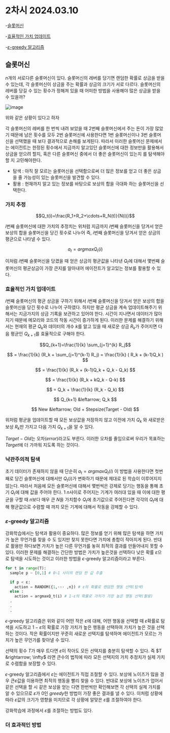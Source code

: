 # 2차시 2024.03.10

-[슬롯머신](#슬롯머신신)

-[효율적인 가치 업데이트](#효율적인_가치_업데이트)

-[$ε$-greedy 알고리즘](#$ε$-greedy_알고리즘)

## 슬롯머신

$n$개의 서로다른 슬롯머신이 있다. 슬롯머신의 레버를 당기면 랜덤한 확률로 상금을 받을 수 있는데, 각 슬롯머신이 상금을 주는 확률과 상금의 크기가 서로 다르다. 슬롯머신의 레버를 당길 수 있는 횟수가 정해져 있을 때 어떠한 방법을 사용해야 많은 상금을 받을 수 있을까?

![image](https://github.com/nkmin0/2024_RL/assets/162765658/631e4cd7-f524-4b80-a3f6-6f180034102f)

위와 같은 상황이 있다고 하자

각 슬롯머신의 레버를 한 번씩 내려 보았을 때 2번째 슬롯머신에서 주는 돈이 가장 많았기 때문에 남은 횟수를 모두 2번 슬롯머신에 사용한다면 1번 슬롯머신이나 3번 슬롯머신을 선택했을 때 보다 결과적으로 손해를 보게된다. 따라서 이러한 슬롯머신 문제에서는 에이전트는 한정된 횟수에서 지금까지 알고있던 슬롯머신에 대한 정보만을 활용해서 상금을 얻으려 할지, 혹은 다른 슬롯머신 중에서 더 좋은 슬롯머신이 있는지 를 탐색해야 할 지 고민해야한다.

- 탐색 : 아직 잘 모르는 슬롯머신을 선택함으로써 더 많은 정보를 얻고 더 좋은 상금을 줄 가능성이 있는 슬롯머신을 발견할 수 있다.
- 활용 : 현재까지 알고 있는 정보를 바탕으로 보상의 합을 극대화 하는 슬롯머신을 선택한다.

### 가치 추정

$$Q_t(i)=\frac{R_1+R_2+\cdots+R_N(t)}{N(i)}$$

$i$번째 슬롯머신에 대한 가치의 추정치는 위처럼 지금까지 $i$번째 슬롯머신을 당겨서 얻은 보상의 합을 슬롯머신을 당긴 횟수로 나누어 즉, $i$번째 슬롯머신을 당겨서 얻은 상금의 평균으로 나타낼 수 있다.

$$ a_t=argmaxQ_t(i) $$

이처럼 $i$번째 슬롯머신을 당겼을 때 얻은 상금의 평균값을 나타낸 $Q_t$에 대해서 몇번째 슬롯머신의 평균상금이 가장 큰지를 알아내어 에이전트가 알고있는 정보를 활용할 수 있다.

### 효율적인 가치 업데이트

$i$번째 슬롯머신의 평균 상금을 구하기 위해서 $i$번째 슬롯머신을 당겨서 얻은 보상의 합을 슬롯머신을 당긴 횟수로 나누어 구하였다. 하지만 평균 상금을 계속 업데이트해주기 위해서는 지금가지의 상금 기록을 보관하고 있어야 한다. 시간이 지나면서 데이터가 많아지기 때문에 메모리와 코드의 작동 시간이 증가하게 된다. 이러한 문제를 해결하기 위해서는 현재의 평균 $Q_k$와 데이터의 개수 $k$를 알고 있을 때 새로운 상금 $R_k$가 주어지면 다음 평균인 $Q_{k+1}$를 효율적으로 구해야 한다.

$$Q_{k+1}=\frac{1}{k} \sum_{j=1}^{k} R_j$$

$$ = \frac{1}{k} (R_k + \sum_{j=1}^{k-1} R_j) = \frac{1}{k} ( R_k + (k-1)Q_k ) $$

$$ = \frac{1}{k} (R_k + (k-1)Q_k + Q_k - Q_k) $$

$$ = \frac{1}{k} (R_k + kQ_k - Q-k) $$

$$ = Q_k + \frac{1}{k} (R_k - Q_k) $$

$$ Q_{k+1} &leftarrow; Q_k $$

$$ New &leftarrow; Old + Stepsize(Target - Old) $$

위처럼 평균을 업데이트할 때 모든 보상값을 저장하지 않고 이전에 가치 $Q_k$ 와 새로받은 보상 $R_k$만 가지고 다음 가치 $Q_{k+1}$을 알 수 있다.

 $Target - Old$는 오차($error$)라고도 부른다. 이러한 오차를 줄임으로써 우리가 목표하는 $Target$에 더 가까워 지도록 하는 것이다.

### 낙관주의적 탐색

초기 데이터가 존재하지 않을 때 단순히 $a_t=argmaxQ_t(i)$ 이 방법을 사용한다면 첫번째로 당긴 슬롯머신에 대해서만 $Q_t(i)$가 변화하기 때문에 제대로 된 학습이 이루어지지 않는다. 따라서 처음에 모든 슬롯머신에 대해서 몇번씩은 강제로 당기는 행동을 통해 초기 $Q_t$에 대해 값을 주어야 한다. $1~n$사이로 주어지는 기계가 여러대 있을 때 이에 대한 평균을 구할 때 $n$보다 매우 큰 $N$을 가치함수 $Q_t$에 초기값으로 주어진다면 각각의 $Q_t$에 대해 평균값으로 수렴할 때 까지 모든 기계에 대해서 작동을 강제할 수 있다.

### $ε$-greedy 알고리즘

강화학습에서는 탐색과 활용이 중요하다. 많은 정보를 얻기 위해 많은 탐색을 하면 가치가 높은 무언가를 찾을 수 도 있지만 찾지 못한다면 가치에 총합이 작아지게 된다. 반대로 활용만 하다보면 가치가 높은 다른 무언가를 놓혀 최적의 결과를 만들어내지 못할 수 있다. 이러한 문제를 해결하는 간단한 방법은 가치가 높은것을 선택하다 낮은 확률 $ε$으로 탐색을 시도하는 것이고 이러한 방법을 $\epsilon$-greedy 알고리즘이라고 부른다.

```python
for t in range(T):
  sample p ~ [0,1] # 0~1 사이의 랜덤 한 값 추출

  if p < ε:
    action = RANDOM({1,··· ,n}) # ε의 확률로 랜덤한 행동 선택(탐색)
  else :
    action = argmaxQ_t(i) # 1-ε의 확률로 가치가 가장 높은 행동 선택(활용)
  .
  .
  .
```

$\epsilon$-greedy 알고리즘은 위와 같이 어떤 작은 $ε$에 대해, 어떤 행동을 선택할 때 $ε$확률로 탐색을 시도하고 $1-ε$의 확률로 가장 가치가 높은 행동을 선택하여 가치가 높은 것을 선택하는 것이다. 작은 확률이지만 꾸준히 새로운 선택지를 탐색하며 에이전트가 모르는 가치가 높은 무언가를 찾아낼 수 있다. 

선택의 횟수 $T$가 매우 트다면 $ε$이 작아도 모든 선택지를 충분히 탐색할 수 있다. 즉 $T &rightarrow; \infty$ 라면 큰수의 법칙에 따라 모든 선택지의 가치 추정치가 실제 가치로 수렴함을 보장할 수 있다.

$\epsilon$-greedy 알고리즘에서 $ε$는 에이전트가 직접 조절할 수 있다. 보상에 노이즈가 많을 경우 큰$ε$값을 이용하면 최적의 행동을 빨리 찾을 수 있다. 반대로 보상에 노이즈가 업어서 같은 선택을 할 시 같은 보상을 얻는 다면 한번씩만 확인해보면 각 선택의 실제 가치를 알 수 있으므로 $ε$가 0인 $greedy$한 방법이 가장 좋은 결과를 낼 수 있다. 이처럼 상황에 따라 $ε$값의 크기가 영향을 미치므로 각 상황에 알맞은 $ε$를 조절하여야 한다.

강화학습에 과정에서 $ε$를 조절하는 방법도 있다.

### 더 효과적인 방법
